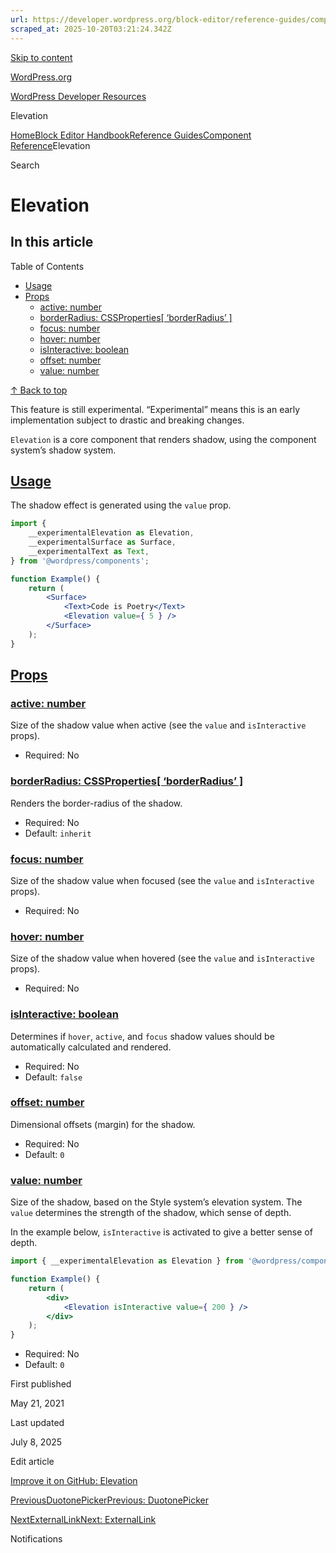 ```yaml
---
url: https://developer.wordpress.org/block-editor/reference-guides/components/elevation
scraped_at: 2025-10-20T03:21:24.342Z
---
```


[Skip to content](https://developer.wordpress.org/block-editor/reference-guides/components/elevation/#wp--skip-link--target)

[WordPress.org](https://wordpress.org/)

[WordPress Developer Resources](https://developer.wordpress.org/)

Elevation


[Home](https://developer.wordpress.org/)[Block Editor Handbook](https://developer.wordpress.org/block-editor/)[Reference Guides](https://developer.wordpress.org/block-editor/reference-guides/)[Component Reference](https://developer.wordpress.org/block-editor/reference-guides/components/)Elevation

Search

# Elevation

## In this article

Table of Contents

- [Usage](https://developer.wordpress.org/block-editor/reference-guides/components/elevation/#usage)
- [Props](https://developer.wordpress.org/block-editor/reference-guides/components/elevation/#props)
  - [active: number](https://developer.wordpress.org/block-editor/reference-guides/components/elevation/#active-number)
  - [borderRadius: CSSProperties\[ ‘borderRadius’ \]](https://developer.wordpress.org/block-editor/reference-guides/components/elevation/#borderradius-cssproperties-borderradius)
  - [focus: number](https://developer.wordpress.org/block-editor/reference-guides/components/elevation/#focus-number)
  - [hover: number](https://developer.wordpress.org/block-editor/reference-guides/components/elevation/#hover-number)
  - [isInteractive: boolean](https://developer.wordpress.org/block-editor/reference-guides/components/elevation/#isinteractive-boolean)
  - [offset: number](https://developer.wordpress.org/block-editor/reference-guides/components/elevation/#offset-number)
  - [value: number](https://developer.wordpress.org/block-editor/reference-guides/components/elevation/#value-number)

[↑ Back to top](https://developer.wordpress.org/block-editor/reference-guides/components/elevation/#wp--skip-link--target)

This feature is still experimental. “Experimental” means this is an early implementation subject to drastic and breaking changes.

`Elevation` is a core component that renders shadow, using the component system’s shadow system.

## [Usage](https://developer.wordpress.org/block-editor/reference-guides/components/elevation/\#usage)

The shadow effect is generated using the `value` prop.

```jsx
import {
    __experimentalElevation as Elevation,
    __experimentalSurface as Surface,
    __experimentalText as Text,
} from '@wordpress/components';

function Example() {
    return (
        <Surface>
            <Text>Code is Poetry</Text>
            <Elevation value={ 5 } />
        </Surface>
    );
}

```

## [Props](https://developer.wordpress.org/block-editor/reference-guides/components/elevation/\#props)

### [active: number](https://developer.wordpress.org/block-editor/reference-guides/components/elevation/\#active-number)

Size of the shadow value when active (see the `value` and `isInteractive` props).

- Required: No

### [borderRadius: CSSProperties\[ ‘borderRadius’ \]](https://developer.wordpress.org/block-editor/reference-guides/components/elevation/\#borderradius-cssproperties-borderradius)

Renders the border-radius of the shadow.

- Required: No
- Default: `inherit`

### [focus: number](https://developer.wordpress.org/block-editor/reference-guides/components/elevation/\#focus-number)

Size of the shadow value when focused (see the `value` and `isInteractive` props).

- Required: No

### [hover: number](https://developer.wordpress.org/block-editor/reference-guides/components/elevation/\#hover-number)

Size of the shadow value when hovered (see the `value` and `isInteractive` props).

- Required: No

### [isInteractive: boolean](https://developer.wordpress.org/block-editor/reference-guides/components/elevation/\#isinteractive-boolean)

Determines if `hover`, `active`, and `focus` shadow values should be automatically calculated and rendered.

- Required: No
- Default: `false`

### [offset: number](https://developer.wordpress.org/block-editor/reference-guides/components/elevation/\#offset-number)

Dimensional offsets (margin) for the shadow.

- Required: No
- Default: `0`

### [value: number](https://developer.wordpress.org/block-editor/reference-guides/components/elevation/\#value-number)

Size of the shadow, based on the Style system’s elevation system. The `value` determines the strength of the shadow, which sense of depth.

In the example below, `isInteractive` is activated to give a better sense of depth.

```jsx
import { __experimentalElevation as Elevation } from '@wordpress/components';

function Example() {
    return (
        <div>
            <Elevation isInteractive value={ 200 } />
        </div>
    );
}

```

- Required: No
- Default: `0`

First published

May 21, 2021

Last updated

July 8, 2025

Edit article

[Improve it on GitHub: Elevation](https://github.com/WordPress/gutenberg/edit/trunk/packages/components/src/elevation/README.md)

[PreviousDuotonePickerPrevious: DuotonePicker](https://developer.wordpress.org/block-editor/reference-guides/components/duotone-picker/)

[NextExternalLinkNext: ExternalLink](https://developer.wordpress.org/block-editor/reference-guides/components/external-link/)

Notifications